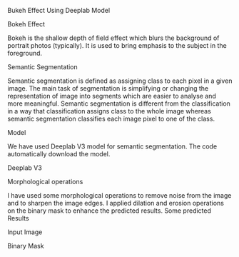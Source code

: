 Bukeh Effect Using Deeplab Model

 Bokeh Effect

 Bokeh is the shallow depth of field effect which blurs the background of portrait photos (typically). It is used to bring emphasis to the subject in the       foreground.

Semantic Segmentation

Semantic segmentation is defined as assigning class to each pixel in a given image. The main task of segmentation is simplifying or changing the representation of image into segments which are easier to analyse and more meaningful. Semantic segmentation is different from the classification in a way that classification assigns class to the whole image whereas semantic segmentation classifies each image pixel to one of the class.

Model

We have used Deeplab V3 model for semantic segmentation. The code automatically download the model. 

Deeplab V3





Morphological operations

I have used some morphological operations to remove noise from the image and to sharpen the image edges. I applied dilation and erosion operations on the binary mask to enhance the predicted results.
Some predicted Results

Input Image

Binary Mask
